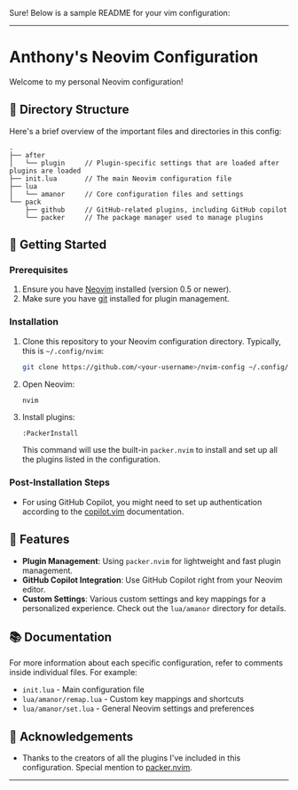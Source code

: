 Sure! Below is a sample README for your vim configuration:

---

# Anthony's Neovim Configuration

Welcome to my personal Neovim configuration!

## 🌲 Directory Structure

Here's a brief overview of the important files and directories in this config:

```
.
├── after
│   └── plugin     // Plugin-specific settings that are loaded after plugins are loaded
├── init.lua       // The main Neovim configuration file
├── lua
│   └── amanor     // Core configuration files and settings
└── pack
    ├── github     // GitHub-related plugins, including GitHub copilot
    └── packer     // The package manager used to manage plugins
```

## 🚀 Getting Started

### Prerequisites

1. Ensure you have [Neovim](https://neovim.io/) installed (version 0.5 or newer).
2. Make sure you have [git](https://git-scm.com/) installed for plugin management.

### Installation

1. Clone this repository to your Neovim configuration directory. Typically, this is `~/.config/nvim`:

   ```sh
   git clone https://github.com/<your-username>/nvim-config ~/.config/nvim
   ```

2. Open Neovim:

   ```sh
   nvim
   ```

3. Install plugins:

   ```vim
   :PackerInstall
   ```

   This command will use the built-in `packer.nvim` to install and set up all the plugins listed in the configuration.

### Post-Installation Steps

- For using GitHub Copilot, you might need to set up authentication according to the [copilot.vim](./pack/github/start/copilot.vim/README.md) documentation.

## 📜 Features

- **Plugin Management**: Using `packer.nvim` for lightweight and fast plugin management.
- **GitHub Copilot Integration**: Use GitHub Copilot right from your Neovim editor.
- **Custom Settings**: Various custom settings and key mappings for a personalized experience. Check out the `lua/amanor` directory for details.

## 📚 Documentation

For more information about each specific configuration, refer to comments inside individual files. For example:

- `init.lua` - Main configuration file
- `lua/amanor/remap.lua` - Custom key mappings and shortcuts
- `lua/amanor/set.lua` - General Neovim settings and preferences

## 📣 Acknowledgements

- Thanks to the creators of all the plugins I've included in this configuration. Special mention to [packer.nvim](https://github.com/wbthomason/packer.nvim).
---
